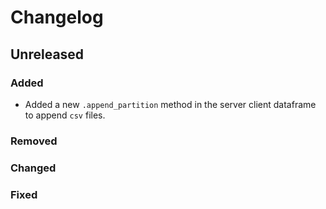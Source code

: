 <!-- Add the recent changes in the code under the relevant category.
Write the date in place of the "Unreleased" in the case a new version is released. -->

# Changelog

## Unreleased

### Added
* Added a new `.append_partition` method in the server client dataframe to append `csv` files.
### Removed
### Changed
### Fixed

